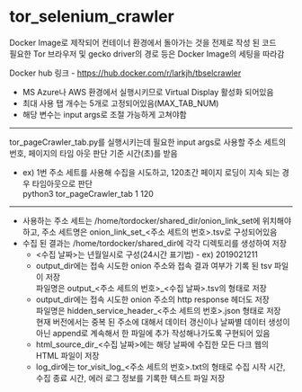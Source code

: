 # tor_selenium_crawler

Docker Image로 제작되어 컨테이너 환경에서 돌아가는 것을 전제로 작성 된 코드  
필요한 Tor 브라우저 및 gecko driver의 경로 등은 Docker Image의 세팅을 따라감  

Docker hub 링크 - https://hub.docker.com/r/larkjh/tbselcrawler

* MS Azure나 AWS 환경에서 실행시키므로 Virtual Display 활성화 되어있음  
* 최대 사용 탭 개수는 5개로 고정되어있음(MAX_TAB_NUM)  
* 해당 변수는 input args로 조절 가능하게 고쳐야함

---

tor_pageCrawler_tab.py를 실행시키는데 필요한 input args로 사용할 주소 세트의 번호, 페이지의 타임 아웃 판단 기준 시간(초)를 받음  
* ex) 1번 주소 세트를 사용해 수집을 시도하고, 120초간 페이지 로딩이 지속 되는 경우 타임아웃으로 판단  
  python3 tor_pageCrawler_tab 1 120  
  
---

* 사용하는 주소 세트는 /home/tordocker/shared_dir/onion_link_set에 위치해야하고, 주소 세트명은 onion_link_set_<주소 세트의 번호>.tsv로 구성되어있음  
* 수집 된 결과는 /home/tordocker/shared_dir에 각각 디렉토리를 생성하여 저장
  * <수집 날짜>는 년월일시로 구성(24시간 표기법) - ex) 2019021211
  * output_dir에는 접속 시도한 onion 주소와 접속 결과 여부가 기록 된 tsv 파일이 저장  
    파일명은 output_<주소 세트의 번호>_<수집 날짜>.tsv의 형태로 저장  
  * output_dir에는 접속 시도한 onion 주소의 http response 헤더도 저장  
    파일명은 hidden_service_header_<주소 세트의 번호>.json 형태로 저장  
    현재 버전에서는 중복 된 주소에 대해서 데이터 갱신이나 날짜별 데이터 생성이 아닌 append로 계속해서 한 파일에 추가 작성해나가도록 구현되어 있음
  * html_source_dir_<수집 날짜>에는 해당 날짜에 수집한 모든 다크 웹의 HTML 파일이 저장
  * log_dir에는 tor_visit_log_<주소 세트의 번호>.txt의 형태로 수집 시작 시간, 수집 종료 시간, 에러 로그 정보를 기록한 텍스트 파일 저장
